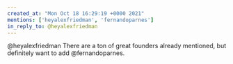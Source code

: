 ```yaml
---
created_at: "Mon Oct 18 16:29:19 +0000 2021"
mentions: ['heyalexfriedman', 'fernandoparnes']
in_reply_to: @heyalexfriedman
---
```


@heyalexfriedman There are a ton of great founders already mentioned, but definitely want to add @fernandoparnes.
